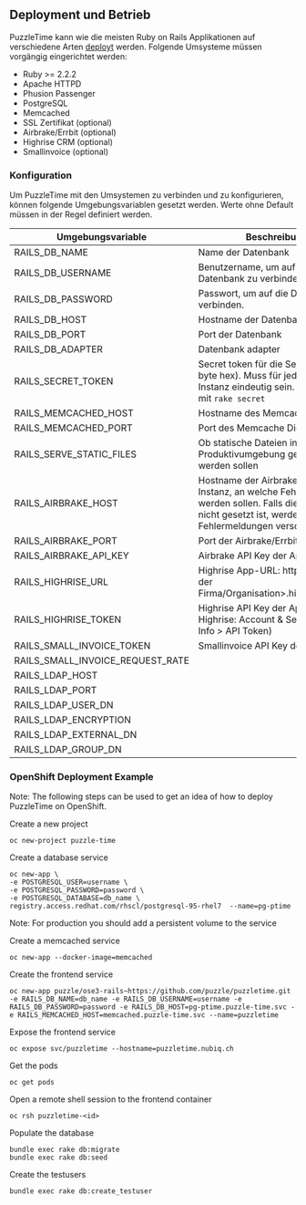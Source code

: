## Deployment und Betrieb

PuzzleTime kann wie die meisten Ruby on Rails Applikationen auf verschiedene Arten
[deployt](http://rubyonrails.org/deploy/) werden.
Folgende Umsysteme müssen vorgängig eingerichtet werden:

* Ruby >= 2.2.2
* Apache HTTPD
* Phusion Passenger
* PostgreSQL
* Memcached
* SSL Zertifikat (optional)
* Airbrake/Errbit (optional)
* Highrise CRM (optional)
* Smallinvoice (optional)


### Konfiguration

Um PuzzleTime mit den Umsystemen zu verbinden und zu konfigurieren, können folgende Umgebungsvariablen
gesetzt werden. Werte ohne Default müssen in der Regel definiert werden.

| Umgebungsvariable | Beschreibung | Default |
| --- | --- | --- |
| RAILS_DB_NAME | Name der Datenbank | `puzzletime_[environment]` |
| RAILS_DB_USERNAME | Benutzername, um auf die Datenbank zu verbinden. | - |
| RAILS_DB_PASSWORD | Passwort, um auf die Datenbank zu verbinden. | - |
| RAILS_DB_HOST | Hostname der Datenbank | 127.0.0.1 |
| RAILS_DB_PORT | Port der Datenbank | - |
| RAILS_DB_ADAPTER | Datenbank adapter | `postgresql` |
| RAILS_SECRET_TOKEN | Secret token für die Sessions (128 byte hex). Muss für jede laufende Instanz eindeutig sein. Generierbar mit `rake secret` | - |
| RAILS_MEMCACHED_HOST | Hostname des Memcache Dienstes | localhost |
| RAILS_MEMCACHED_PORT | Port des Memcache Dienstes  | 11211 |
| RAILS_SERVE_STATIC_FILES | Ob statische Dateien in der Produktivumgebung geserved werden sollen  | false |
| RAILS_AIRBRAKE_HOST | Hostname der Airbrake/Errbit Instanz, an welche Fehler gesendet werden sollen. Falls diese Variable nicht gesetzt ist, werden keine Fehlermeldungen verschickt. | - |
| RAILS_AIRBRAKE_PORT | Port der Airbrake/Errbit Instanz | 443 |
| RAILS_AIRBRAKE_API_KEY | Airbrake API Key der Applikation | - |
| RAILS_HIGHRISE_URL | Highrise App-URL: https://<Name der Firma/Organisation>.highrisehq.com | - |
| RAILS_HIGHRISE_TOKEN | Highrise API Key der Applikation (im Highrise: Account & Settings > My Info > API Token) | - |
| RAILS_SMALL_INVOICE_TOKEN | Smallinvoice API Key der Applikation | - |
| RAILS_SMALL_INVOICE_REQUEST_RATE | | 1 |
| RAILS_LDAP_HOST |  | - |
| RAILS_LDAP_PORT |  | 636 |
| RAILS_LDAP_USER_DN |  | - |
| RAILS_LDAP_ENCRYPTION |  | simple_tls |
| RAILS_LDAP_EXTERNAL_DN |  | - |
| RAILS_LDAP_GROUP_DN |  | - |

### OpenShift Deployment Example
Note: The following steps can be used to get an idea of how to deploy PuzzleTime on OpenShift.

Create a new project

    oc new-project puzzle-time

Create a database service

    oc new-app \
    -e POSTGRESQL_USER=username \
    -e POSTGRESQL_PASSWORD=password \
    -e POSTGRESQL_DATABASE=db_name \
    registry.access.redhat.com/rhscl/postgresql-95-rhel7  --name=pg-ptime

Note: For production you should add a persistent volume to the service

Create a memcached service

    oc new-app --docker-image=memcached

Create the frontend service

    oc new-app puzzle/ose3-rails~https://github.com/puzzle/puzzletime.git -e RAILS_DB_NAME=db_name -e RAILS_DB_USERNAME=username -e RAILS_DB_PASSWORD=password -e RAILS_DB_HOST=pg-ptime.puzzle-time.svc -e RAILS_MEMCACHED_HOST=memcached.puzzle-time.svc --name=puzzletime

Expose the frontend service

    oc expose svc/puzzletime --hostname=puzzletime.nubiq.ch

Get the pods

    oc get pods

Open a remote shell session to the frontend container

    oc rsh puzzletime-<id>

Populate the database

    bundle exec rake db:migrate
    bundle exec rake db:seed

Create the testusers

    bundle exec rake db:create_testuser
